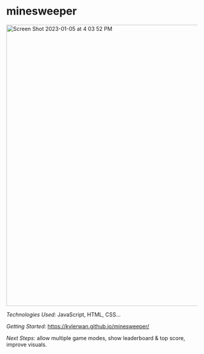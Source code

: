 # minesweeper

<img width="741" alt="Screen Shot 2023-01-05 at 4 03 52 PM" src="https://user-images.githubusercontent.com/62319919/210903064-e758e7a0-9749-4812-8dc0-52192a4b042c.png">

*Technologies Used:* JavaScript, HTML, CSS...

*Getting Started:* https://kylerwan.github.io/minesweeper/

*Next Steps:* allow multiple game modes, show leaderboard & top score, improve visuals. 
